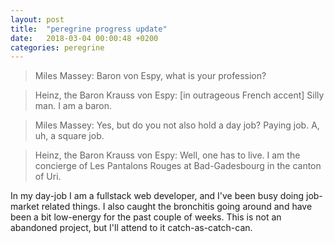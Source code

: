 ```yaml
---
layout: post
title:  "peregrine progress update"
date:   2018-03-04 00:00:48 +0200
categories: peregrine
---
```



> Miles Massey: Baron von Espy, what is your profession?

> Heinz, the Baron Krauss von Espy: [in outrageous French accent] Silly man. I am a baron.

> Miles Massey: Yes, but do you not also hold a day job? Paying job. A, uh, a square job.

> Heinz, the Baron Krauss von Espy: Well, one has to live. I am the concierge of Les Pantalons Rouges at Bad-Gadesbourg in the canton of Uri.

In my day-job I am a fullstack web developer, and I've been busy doing job-market related things.  I also caught the bronchitis going around and have been a bit low-energy for the past couple of weeks.  This is not an abandoned project, but I'll attend to it catch-as-catch-can.
